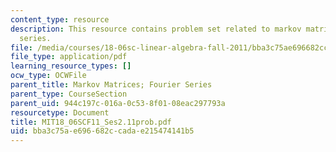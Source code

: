 ```yaml
---
content_type: resource
description: This resource contains problem set related to markov matrices; fourier
  series.
file: /media/courses/18-06sc-linear-algebra-fall-2011/bba3c75ae696682ccadae215474141b5_MIT18_06SCF11_Ses2.11prob.pdf
file_type: application/pdf
learning_resource_types: []
ocw_type: OCWFile
parent_title: Markov Matrices; Fourier Series
parent_type: CourseSection
parent_uid: 944c197c-016a-0c53-8f01-08eac297793a
resourcetype: Document
title: MIT18_06SCF11_Ses2.11prob.pdf
uid: bba3c75a-e696-682c-cada-e215474141b5
---
```


